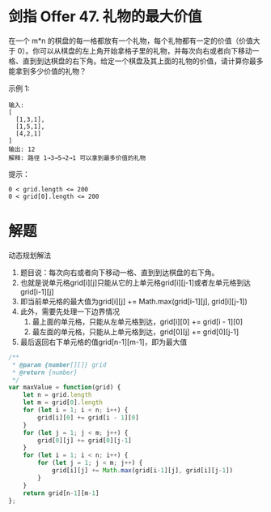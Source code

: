 # 剑指 Offer 47. 礼物的最大价值
在一个 m*n 的棋盘的每一格都放有一个礼物，每个礼物都有一定的价值（价值大于 0）。你可以从棋盘的左上角开始拿格子里的礼物，并每次向右或者向下移动一格、直到到达棋盘的右下角。给定一个棋盘及其上面的礼物的价值，请计算你最多能拿到多少价值的礼物？

 

示例 1:

```
输入: 
[
  [1,3,1],
  [1,5,1],
  [4,2,1]
]
输出: 12
解释: 路径 1→3→5→2→1 可以拿到最多价值的礼物
```

提示：

```
0 < grid.length <= 200
0 < grid[0].length <= 200
```


# 解题
动态规划解法
1. 题目说：每次向右或者向下移动一格、直到到达棋盘的右下角。
2. 也就是说单元格grid[i][j]只能从它的上单元格grid[i][j-1]或者左单元格到达grid[i-1][j]
3. 即当前单元格的最大值为grid[i][j] += Math.max(grid[i-1][j], grid[i][j-1])
4. 此外，需要先处理一下边界情况
   1. 最上面的单元格，只能从左单元格到达，grid[i][0] += grid[i - 1][0]
   1. 最左面的单元格，只能从上单元格到达，grid[0][j] += grid[0][j-1]
5. 最后返回右下单元格的值grid[n-1][m-1]，即为最大值
```js
/**
 * @param {number[][]} grid
 * @return {number}
 */
var maxValue = function(grid) {
    let n = grid.length 
    let m = grid[0].length
    for (let i = 1; i < n; i++) {
        grid[i][0] += grid[i - 1][0]
    }
    for (let j = 1; j < m; j++) {
        grid[0][j] += grid[0][j-1]
    }
    for (let i = 1; i < n; i++) {
        for (let j = 1; j < m; j++) {
            grid[i][j] += Math.max(grid[i-1][j], grid[i][j-1]) 
        }
    }
    return grid[n-1][m-1]
};
```